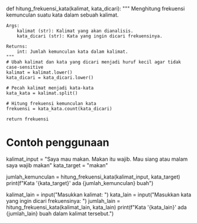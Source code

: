 def hitung_frekuensi_kata(kalimat, kata_dicari):
    """
    Menghitung frekuensi kemunculan suatu kata dalam sebuah kalimat.

    Args:
        kalimat (str): Kalimat yang akan dianalisis.
        kata_dicari (str): Kata yang ingin dicari frekuensinya.

    Returns:
        int: Jumlah kemunculan kata dalam kalimat.
    """
    # Ubah kalimat dan kata yang dicari menjadi huruf kecil agar tidak case-sensitive
    kalimat = kalimat.lower()
    kata_dicari = kata_dicari.lower()

    # Pecah kalimat menjadi kata-kata
    kata_kata = kalimat.split()

    # Hitung frekuensi kemunculan kata
    frekuensi = kata_kata.count(kata_dicari)

    return frekuensi

# Contoh penggunaan
kalimat_input = "Saya mau makan. Makan itu wajib. Mau siang atau malam saya wajib makan"
kata_target = "makan"

jumlah_kemunculan = hitung_frekuensi_kata(kalimat_input, kata_target)
print(f"Kata '{kata_target}' ada {jumlah_kemunculan} buah")

kalimat_lain = input("Masukkan kalimat: ")
kata_lain = input("Masukkan kata yang ingin dicari frekuensinya: ")
jumlah_lain = hitung_frekuensi_kata(kalimat_lain, kata_lain)
print(f"Kata '{kata_lain}' ada {jumlah_lain} buah dalam kalimat tersebut.")
